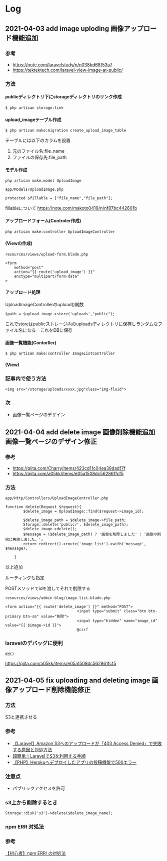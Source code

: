 # Log
## 2021-04-03 add image uploding 画像アップロード機能追加
### 参考
- https://note.com/laravelstudy/n/n038bd68f53a7
- https://tektektech.com/laravel-view-image-at-public/
### 方法
#### publicディレクトリ下にstorageディレクトリのリンク作成
```
$ php artisan storage:link
```
#### upload_imageテーブル作成
```
$ php artisan make:migration create_upload_image_table
```
テーブルには以下のカラムを設置
1. 元のファイル名:file_name
1. ファイルの保存先:file_path

#### モデル作成
```
php artisan make:model UploadImage
```
`app/Models/UploadImage.php`
```
protected $fillable = ["file_name","file_path"];
```
fillableについて https://note.com/makoto0419/n/nf87bc442601b

#### アップロードフォーム(Controler作成)
```
php artisan make:controller UploadImageController
```
#### (Viewの作成)
`resources/views/upload-form.blade.php`
```
<form 
	method="post"
	action="{{ route('upload_image') }}"
	enctype="multipart/form-data"
>

```
#### アップロード処理
UploadImageControllerのupload()関数
```
$path = $upload_image->store('uploads',"public");
```
これでstoreはpublicストレージ内のuploadsディレクトリに保存しランダムなファイル名になる　これをDBに保存
#### 画像一覧機能(Contorller)
```
$ php artisan make:controller ImageListController
```
#### (View)

### 記事内で使う方法
```
<img src="/storage/uploads/xxxx.jpg"class="img-fluid">
```
### 次
- 画像一覧ページのデザイン

## 2021-04-04 add delete image 画像削除機能追加　画像一覧ページのデザイン修正
### 参考
- https://qiita.com/Charry/items/423cd11c04ea38dad17f
- https://qiita.com/a05kk/items/e05a1508dc562861fcf5
### 方法
`app/Http/Controllers/UploadImageController.php`
```
function delete(Request $request){
		$delete_image = UploadImage::find($request->image_id);
		
		$delete_image_path = $delete_image->file_path;
		Storage::delete('public/'. $delete_image_path);
		$delete_image->delete();
		$message = ($delete_image_path) ? '画像を削除しました' : '画像の削除に失敗しました。';
		return redirect()->route('image_list')->with('message', $message);
		
	}
```
以上追加

ルーティングも指定

POSTメソッドでidを渡してそれで削除する

`resources/views/admin-blog/image-list.blade.php`
```
<form action="{{ route('delete_image') }}" method="POST">
                    			<input type="submit" class="btn btn-primary btn-sm" value="削除">
                    			<input type="hidden" name="image_id" value="{{ $image->id }}">
								@csrf
```
### laravelのデバッグに便利
```
dd()
```
https://qiita.com/a05kk/items/e05a1508dc562861fcf5

## 2021-04-05 fix uploading and deleting image 画像アップロード削除機能修正
### 方法
S3と連携させる
### 参考
- [【Laravel】Amazon S3へのアップロードが「403 Access Denied」で失敗する原因と対処方法](https://qiita.com/whitia/items/271ce8485df2148702df)
- [超簡単！LaravelでS3を利用する手順](https://qiita.com/tiwu_dev/items/ecb115a92ebfebf6a92f)
- [【PHP】Herokuへデプロイしたアプリの投稿機能で500エラー](https://qiita.com/shin_moto/items/8e8ca6f8355df09ce827)
### 注意点
- パブリックアクセスを許可

### s3上から削除するとき
```
Storage::disk('s3')->delete($delete_image_name);
```
### npm ERR 対処法
### 参考
[【初心者】npm ERR! の対処法](https://qiita.com/wafuwafu13/items/2fe43414aa6e1899f494)

